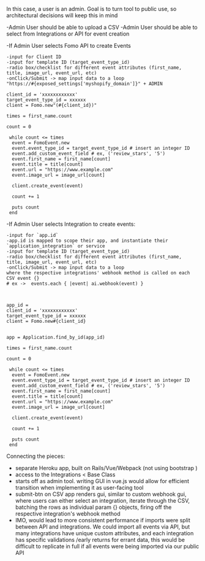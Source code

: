 In this case, a user is an admin. Goal is to turn tool to public use, so architectural decisions will keep this in mind

-Admin User should be able to upload a CSV
-Admin User should be able to select from Integrations or API for event creation

  -If Admin User selects Fomo API to create Events

    -input for Client ID
    -input for template ID (target_event_type_id)
    -radio box/checklist for different event attributes (first_name, title, image_url, event_url, etc)
    -onClick/Submit -> map input data to a loop
    "https://#{exposed_settings['myshopify_domain']}" + ADMIN

    client_id = 'xxxxxxxxxxxx'
    target_event_type_id = xxxxxx
    client = Fomo.new"(#{client_id})"

    times = first_name.count

    count = 0

     while count <= times
      event = FomoEvent.new
      event.event_type_id = target_event_type_id # insert an integer ID
      event.add_custom_event_field # ex, ('review_stars', '5')
      event.first_name = first_name[count]
      event.title = title[count]
      event.url = "https://www.example.com"
      event.image_url = image_url[count]

      client.create_event(event)

      count += 1

      puts count
     end


  -If Admin User selects Integration to create events:

    -input for `app.id`
    -app.id is mapped to scope their app, and instantiate their `application_integration` or service
    -input for template ID (target_event_type_id)
    -radio box/checklist for different event attributes (first_name, title, image_url, event_url, etc)
    -onClick/Submit -> map input data to a loop
    where the respective integrations' webhook method is called on each CSV event {}
    # ex ->  events.each { |event| ai.webhook(event) }



    app_id =
    client_id = 'xxxxxxxxxxxx'
    target_event_type_id = xxxxxx
    client = Fomo.new#{client_id}


    app = Application.find_by_id(app_id)

    times = first_name.count

    count = 0

     while count <= times
      event = FomoEvent.new
      event.event_type_id = target_event_type_id # insert an integer ID
      event.add_custom_event_field # ex, ('review_stars', '5')
      event.first_name = first_name[count]
      event.title = title[count]
      event.url = "https://www.example.com"
      event.image_url = image_url[count]

      client.create_event(event)

      count += 1

      puts count
     end

Connecting the pieces:
- separate Heroku app, built on Rails/Vue/Webpack (not using bootstrap )
- access to the Integrations < Base Class
- starts off as admin tool. writing GUI in vue.js would allow for efficient transition when implementing it as user-facing tool
- submit-btn on CSV app renders gui, similar to custom webhook gui, where users can either select an integration, iterate through the CSV, batching the rows as individual param {} objects, firing off the respective integration's webhook method
- IMO, would lead to more consistent performance if imports were split between API and integrations. We could import all events via API, but many integrations have unique custom attributes, and each integration has specific validations /early returns for errant data, this would be difficult to replicate in full if all events were being imported via our public API
